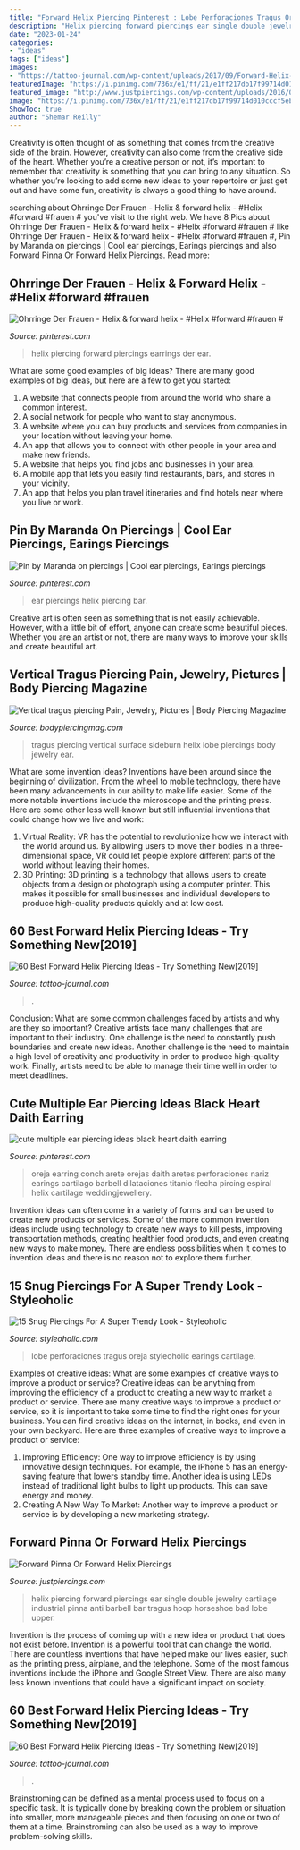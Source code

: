 ```yaml
---
title: "Forward Helix Piercing Pinterest : Lobe Perforaciones Tragus Oreja Styleoholic Earings Cartilage"
description: "Helix piercing forward piercings ear single double jewelry cartilage industrial pinna anti barbell bar tragus hoop horseshoe bad lobe upper"
date: "2023-01-24"
categories:
- "ideas"
tags: ["ideas"]
images:
- "https://tattoo-journal.com/wp-content/uploads/2017/09/Forward-Helix-Piercing-52-650x650.jpg"
featuredImage: "https://i.pinimg.com/736x/e1/ff/21/e1ff217db17f99714d010cccf5ebb94a--bar-ear-piercing-helix-piercings.jpg"
featured_image: "http://www.justpiercings.com/wp-content/uploads/2016/02/Single-Forward-Helix-Piercing-JP1091.jpg"
image: "https://i.pinimg.com/736x/e1/ff/21/e1ff217db17f99714d010cccf5ebb94a--bar-ear-piercing-helix-piercings.jpg"
ShowToc: true
author: "Shemar Reilly"
---
```



Creativity is often thought of as something that comes from the creative side of the brain. However, creativity can also come from the creative side of the heart. Whether you’re a creative person or not, it’s important to remember that creativity is something that you can bring to any situation. So whether you’re looking to add some new ideas to your repertoire or just get out and have some fun, creativity is always a good thing to have around.

	

		
searching about Ohrringe Der Frauen - Helix &amp; forward helix - #Helix #forward #frauen # you've visit to the right web. We have 8 Pics about Ohrringe Der Frauen - Helix &amp; forward helix - #Helix #forward #frauen # like Ohrringe Der Frauen - Helix &amp; forward helix - #Helix #forward #frauen #, Pin by Maranda on piercings | Cool ear piercings, Earings piercings and also Forward Pinna Or Forward Helix Piercings. Read more:
		
    
## Ohrringe Der Frauen - Helix &amp; Forward Helix - #Helix #forward #frauen #

<img loading=lazy src="https://i.pinimg.com/736x/65/86/19/6586195f8ab6981ca66928fd4c5cf324.jpg" onerror="this.onerror=null;this.src='https://tse1.mm.bing.net/th?id=OIP.LfSQzSc5kais8HvqUEAtZAHaNK&amp;pid=15.1';" alt="Ohrringe Der Frauen - Helix &amp; forward helix - #Helix #forward #frauen #">

_Source: pinterest.com_

>helix piercing forward piercings earrings der ear. 

	

What are some good examples of big ideas?
There are many good examples of big ideas, but here are a few to get you started:
1. A website that connects people from around the world who share a common interest. 
2. A social network for people who want to stay anonymous. 
3. A website where you can buy products and services from companies in your location without leaving your home. 
4. An app that allows you to connect with other people in your area and make new friends. 
5. A website that helps you find jobs and businesses in your area. 
6. A mobile app that lets you easily find restaurants, bars, and stores in your vicinity. 
7. An app that helps you plan travel itineraries and find hotels near where you live or work.

    
## Pin By Maranda On Piercings | Cool Ear Piercings, Earings Piercings

<img loading=lazy src="https://i.pinimg.com/736x/e1/ff/21/e1ff217db17f99714d010cccf5ebb94a--bar-ear-piercing-helix-piercings.jpg" onerror="this.onerror=null;this.src='https://tse2.mm.bing.net/th?id=OIP.S64IsubhLAtq748keXrcmQHaJ4&amp;pid=15.1';" alt="Pin by Maranda on piercings | Cool ear piercings, Earings piercings">

_Source: pinterest.com_

>ear piercings helix piercing bar. 

	

Creative art is often seen as something that is not easily achievable. However, with a little bit of effort, anyone can create some beautiful pieces. Whether you are an artist or not, there are many ways to improve your skills and create beautiful art.

    
## Vertical Tragus Piercing Pain, Jewelry, Pictures | Body Piercing Magazine

<img loading=lazy src="http://bodypiercingmag.com/wp-content/uploads/2015/08/Vertical-Surface-Tragus-Piercing.jpg" onerror="this.onerror=null;this.src='https://tse4.mm.bing.net/th?id=OIP.sOlLMGYHEa-o8TzU82LZ4AHaK4&amp;pid=15.1';" alt="Vertical tragus piercing Pain, Jewelry, Pictures | Body Piercing Magazine">

_Source: bodypiercingmag.com_

>tragus piercing vertical surface sideburn helix lobe piercings body jewelry ear. 

	

What are some invention ideas?
Inventions have been around since the beginning of civilization. From the wheel to mobile technology, there have been many advancements in our ability to make life easier. Some of the more notable inventions include the microscope and the printing press. Here are some other less well-known but still influential inventions that could change how we live and work:
1) Virtual Reality: VR has the potential to revolutionize how we interact with the world around us. By allowing users to move their bodies in a three-dimensional space, VR could let people explore different parts of the world without leaving their homes.
2) 3D Printing: 3D printing is a technology that allows users to create objects from a design or photograph using a computer printer. This makes it possible for small businesses and individual developers to produce high-quality products quickly and at low cost.

    
## 60 Best Forward Helix Piercing Ideas - Try Something New[2019]

<img loading=lazy src="https://tattoo-journal.com/wp-content/uploads/2017/09/Forward-Helix-Piercing-52-650x650.jpg" onerror="this.onerror=null;this.src='https://tse3.mm.bing.net/th?id=OIP.qQGR4J6WK4dQZvQWryGtEgD6D6&amp;pid=15.1';" alt="60 Best Forward Helix Piercing Ideas - Try Something New[2019]">

_Source: tattoo-journal.com_

>. 

	

Conclusion: What are some common challenges faced by artists and why are they so important?
Creative artists face many challenges that are important to their industry. One challenge is the need to constantly push boundaries and create new ideas. Another challenge is the need to maintain a high level of creativity and productivity in order to produce high-quality work. Finally, artists need to be able to manage their time well in order to meet deadlines.

    
## Cute Multiple Ear Piercing Ideas Black Heart Daith Earring

<img loading=lazy src="https://i.pinimg.com/736x/08/45/37/08453722e6c14e29ce72d9179d8c8a4c.jpg" onerror="this.onerror=null;this.src='https://tse2.mm.bing.net/th?id=OIP.LVtNNc5nO_JxB9YlTH6ggAHaNy&amp;pid=15.1';" alt="cute multiple ear piercing ideas black heart daith earring">

_Source: pinterest.com_

>oreja earring conch arete orejas daith aretes perforaciones nariz earings cartilago barbell dilataciones titanio flecha pircing espiral helix cartilage weddingjewellery. 

	

Invention ideas can often come in a variety of forms and can be used to create new products or services. Some of the more common invention ideas include using technology to create new ways to kill pests, improving transportation methods, creating healthier food products, and even creating new ways to make money. There are endless possibilities when it comes to invention ideas and there is no reason not to explore them further.

    
## 15 Snug Piercings For A Super Trendy Look - Styleoholic

<img loading=lazy src="https://i.styleoholic.com/2020/09/multiple-lobe-piercings-with-matching-studs-and-a-snug-piercing-with-a-red-rhinestone-earring.jpg" onerror="this.onerror=null;this.src='https://tse3.mm.bing.net/th?id=OIP.58QZOYk4DN-ECmpjHB4AiQHaJ4&amp;pid=15.1';" alt="15 Snug Piercings For A Super Trendy Look - Styleoholic">

_Source: styleoholic.com_

>lobe perforaciones tragus oreja styleoholic earings cartilage. 

	

Examples of creative ideas: What are some examples of creative ways to improve a product or service?
Creative ideas can be anything from improving the efficiency of a product to creating a new way to market a product or service. There are many creative ways to improve a product or service, so it is important to take some time to find the right ones for your business. You can find creative ideas on the internet, in books, and even in your own backyard. Here are three examples of creative ways to improve a product or service: 
1. Improving Efficiency: One way to improve efficiency is by using innovative design techniques. For example, the iPhone 5 has an energy-saving feature that lowers standby time. Another idea is using LEDs instead of traditional light bulbs to light up products. This can save energy and money. 
2. Creating A New Way To Market: Another way to improve a product or service is by developing a new marketing strategy.

    
## Forward Pinna Or Forward Helix Piercings

<img loading=lazy src="http://www.justpiercings.com/wp-content/uploads/2016/02/Single-Forward-Helix-Piercing-JP1091.jpg" onerror="this.onerror=null;this.src='https://tse2.mm.bing.net/th?id=OIP.hkQvqCke8Th38OBPiKM6VQHaJ6&amp;pid=15.1';" alt="Forward Pinna Or Forward Helix Piercings">

_Source: justpiercings.com_

>helix piercing forward piercings ear single double jewelry cartilage industrial pinna anti barbell bar tragus hoop horseshoe bad lobe upper. 

	

Invention is the process of coming up with a new idea or product that does not exist before. Invention is a powerful tool that can change the world. There are countless inventions that have helped make our lives easier, such as the printing press, airplane, and the telephone. Some of the most famous inventions include the iPhone and Google Street View. There are also many less known inventions that could have a significant impact on society.

    
## 60 Best Forward Helix Piercing Ideas - Try Something New[2019]

<img loading=lazy src="https://tattoo-journal.com/wp-content/uploads/2017/09/Forward-Helix-Piercing-54-768x768.jpg" onerror="this.onerror=null;this.src='https://tse4.mm.bing.net/th?id=OIP.slCs9ZgPIEDmi8gkrWcnbwHaHa&amp;pid=15.1';" alt="60 Best Forward Helix Piercing Ideas - Try Something New[2019]">

_Source: tattoo-journal.com_

>. 

	

Brainstroming can be defined as a mental process used to focus on a specific task. It is typically done by breaking down the problem or situation into smaller, more manageable pieces and then focusing on one or two of them at a time. Brainstroming can also be used as a way to improve problem-solving skills.

